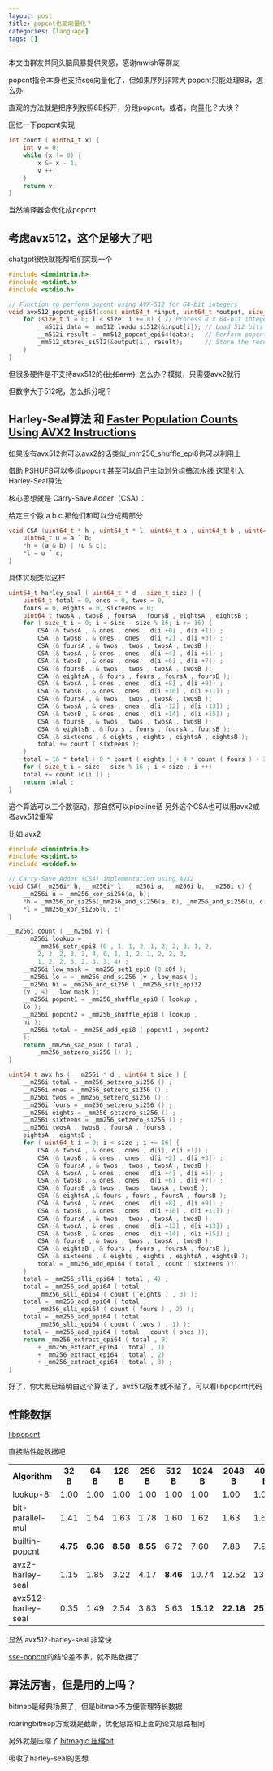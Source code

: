 ```yaml
---
layout: post
title: popcnt也能向量化？
categories: [language]
tags: []
---
```


本文由群友共同头脑风暴提供灵感，感谢mwish等群友

<!-- more -->

popcnt指令本身也支持sse向量化了，但如果序列非常大 popcnt只能处理8B，怎么办

直观的方法就是把序列按照8B拆开，分段popcnt，或者，向量化？大块？

回忆一下popcnt实现

```cpp
int count ( uint64_t x) {
    int v = 0;
    while (x != 0) {
        x &= x - 1;
        v ++;
    }
    return v;
}
```
当然编译器会优化成popcnt

## 考虑avx512，这个足够大了吧

chatgpt很快就能帮咱们实现一个

```c++
#include <immintrin.h>
#include <stdint.h>
#include <stdio.h>

// Function to perform popcnt using AVX-512 for 64-bit integers
void avx512_popcnt_epi64(const uint64_t *input, uint64_t *output, size_t size) {
    for (size_t i = 0; i < size; i += 8) { // Process 8 x 64-bit integers at a time
        __m512i data = _mm512_loadu_si512(&input[i]); // Load 512 bits (8 x 64-bit integers)
        __m512i result = _mm512_popcnt_epi64(data);   // Perform popcnt on each 64-bit integer
        _mm512_storeu_si512(&output[i], result);      // Store the results
    }
}
```

但很多硬件是不支持avx512的~~(比如arm)~~, 怎么办？模拟，只需要avx2就行

但数字大于512呢，怎么拆分呢？

## Harley-Seal算法 和 [Faster Population Counts Using AVX2 Instructions](https://arxiv.org/pdf/1611.07612)

如果没有avx512也可以avx2的话类似_mm256_shuffle_epi8也可以利用上

借助 PSHUFB可以多组popcnt 甚至可以自己主动划分组搞流水线 这里引入Harley-Seal算法

核心思想就是 Carry-Save Adder（CSA）：

给定三个数 a b c 那他们和可以分成两部分

```cpp
void CSA (uint64_t * h , uint64_t * l, uint64_t a , uint64_t b , uint64_t c) {
    uint64_t u = a ˆ b;
    *h = (a & b) | (u & c);
    *l = u ˆ c;
}
```

具体实现类似这样

```cpp
uint64_t harley_seal ( uint64_t * d , size_t size ) {
    uint64_t total = 0, ones = 0, twos = 0,
    fours = 0, eights = 0, sixteens = 0;
    uint64_t twosA , twosB , foursA , foursB , eightsA , eightsB ;
    for ( size_t i = 0; i < size - size % 16; i += 16) {
        CSA (& twosA , & ones , ones , d[i +0] , d[i +1]) ;
        CSA (& twosB , & ones , ones , d[i +2] , d[i +3]) ;
        CSA (& foursA , & twos , twos , twosA , twosB );
        CSA (& twosA , & ones , ones , d[i +4] , d[i +5]) ;
        CSA (& twosB , & ones , ones , d[i +6] , d[i +7]) ;
        CSA (& foursB , & twos , twos , twosA , twosB );
        CSA (& eightsA , & fours , fours , foursA , foursB );
        CSA (& twosA , & ones , ones , d[i +8] , d[i +9]) ;
        CSA (& twosB , & ones , ones , d[i +10] , d[i +11]) ;
        CSA (& foursA , & twos , twos , twosA , twosB );
        CSA (& twosA , & ones , ones , d[i +12] , d[i +13]) ;
        CSA (& twosB , & ones , ones , d[i +14] , d[i +15]) ;
        CSA (& foursB , & twos , twos , twosA , twosB );
        CSA (& eightsB , & fours , fours , foursA , foursB );
        CSA (& sixteens , & eights , eights , eightsA , eightsB );
        total += count ( sixteens );
    }
    total = 16 * total + 8 * count ( eights ) + 4 * count ( fours ) + 2 * count ( twos ) + count ( ones );
    for ( size_t i = size - size % 16 ; i < size ; i ++)
    total += count (d[i ]) ;
    return total ;
}
```

这个算法可以三个数驱动，那自然可以pipeline话 另外这个CSA也可以用avx2或者avx512重写

比如 avx2

```cpp
#include <immintrin.h>
#include <stdint.h>
#include <stddef.h>

// Carry-Save Adder (CSA) implementation using AVX2
void CSA(__m256i* h, __m256i* l, __m256i a, __m256i b, __m256i c) {
    __m256i u = _mm256_xor_si256(a, b);
    *h = _mm256_or_si256(_mm256_and_si256(a, b), _mm256_and_si256(u, c));
    *l = _mm256_xor_si256(u, c);
}

__m256i count ( __m256i v) {
    __m256i lookup =
        _mm256_setr_epi8 (0 , 1, 1, 2, 1, 2, 2, 3, 1, 2,
        2, 3, 2, 3, 3, 4, 0, 1, 1, 2, 1, 2, 2, 3,
        1, 2, 2, 3, 2, 3, 3, 4) ;
    __m256i low_mask = _mm256_set1_epi8 (0 x0f );
    __m256i lo = = _mm256_and_si256 (v , low_mask );
    __m256i hi = _mm256_and_si256 ( _mm256_srli_epi32
    (v , 4) , low_mask );
    __m256i popcnt1 = _mm256_shuffle_epi8 ( lookup ,
    lo );
    __m256i popcnt2 = _mm256_shuffle_epi8 ( lookup ,
    hi );
    __m256i total = _mm256_add_epi8 ( popcnt1 , popcnt2
    );
    return _mm256_sad_epu8 ( total ,
        _mm256_setzero_si256 () );
}

```

```cpp
uint64_t avx_hs ( __m256i * d , uint64_t size ) {
    __m256i total = _mm256_setzero_si256 () ;
    __m256i ones = _mm256_setzero_si256 () ;
    __m256i twos = _mm256_setzero_si256 () ;
    __m256i fours = _mm256_setzero_si256 () ;
    __m256i eights = _mm256_setzero_si256 () ;
    __m256i sixteens = _mm256_setzero_si256 () ;
    __m256i twosA , twosB , foursA , foursB ,
    eightsA , eightsB ;
    for ( uint64_t i = 0; i < size ; i += 16) {
        CSA (& twosA , & ones , ones , d[i], d[i +1]) ;
        CSA (& twosB , & ones , ones , d[i +2] , d[i +3]) ;
        CSA (& foursA , & twos , twos , twosA , twosB );
        CSA (& twosA , & ones , ones , d[i +4] , d[i +5]) ;
        CSA (& twosB , & ones , ones , d[i +6] , d[i +7]) ;
        CSA (& foursB ,& twos , twos , twosA , twosB );
        CSA (& eightsA ,& fours , fours , foursA , foursB );
        CSA (& twosA , & ones , ones , d[i +8] , d[i +9]) ;
        CSA (& twosB , & ones , ones , d[i +10] , d[i +11]) ;
        CSA (& foursA , & twos , twos , twosA , twosB );
        CSA (& twosA , & ones , ones , d[i +12] , d[i +13]) ;
        CSA (& twosB , & ones , ones , d[i +14] , d[i +15]) ;
        CSA (& foursB , & twos , twos , twosA , twosB );
        CSA (& eightsB , & fours , fours , foursA , foursB );
        CSA (& sixteens , & eights , eights , eightsA , eightsB );
        total = _mm256_add_epi64 ( total , count ( sixteens ));
    }
    total = _mm256_slli_epi64 ( total , 4) ;
    total = _mm256_add_epi64 ( total ,
        _mm256_slli_epi64 ( count ( eights ) , 3) );
    total = _mm256_add_epi64 ( total ,
        _mm256_slli_epi64 ( count ( fours ) , 2) );
    total = _mm256_add_epi64 ( total ,
        _mm256_slli_epi64 ( count ( twos ) , 1) );
    total = _mm256_add_epi64 ( total , count ( ones ));
    return _mm256_extract_epi64 ( total , 0)
        + _mm256_extract_epi64 ( total , 1)
        + _mm256_extract_epi64 ( total , 2)
        + _mm256_extract_epi64 ( total , 3) ;
}
```

好了，你大概已经明白这个算法了，avx512版本就不贴了，可以看libpopcnt代码

## 性能数据

[libpopcnt](https://github.com/kimwalisch/libpopcnt)

直接贴性能数据吧

<table>
  <tr align="center">
    <td><b>Algorithm</b></td>
    <td><b>32 B</b></td>
    <td><b>64 B</b></td>
    <td><b>128 B</b></td>
    <td><b>256 B</b></td>
    <td><b>512 B</b></td>
    <td><b>1024 B</b></td>
    <td><b>2048 B</b></td>
    <td><b>4096 B</b></td>
  </tr>
  <tr>
    <td>lookup-8</td> 
    <td>1.00</td>
    <td>1.00</td>
    <td>1.00</td>
    <td>1.00</td>
    <td>1.00</td>
    <td>1.00</td>
    <td>1.00</td>
    <td>1.00</td>
  </tr>
  <tr>
    <td>bit-parallel-mul</td>
    <td>1.41</td>
    <td>1.54</td>
    <td>1.63</td>
    <td>1.78</td>
    <td>1.60</td>
    <td>1.62</td>
    <td>1.63</td>
    <td>1.64</td>
  </tr>
  <tr>
    <td>builtin-popcnt</td> 
    <td><b>4.75</b></td>
    <td><b>6.36</b></td>
    <td><b>8.58</b></td>
    <td><b>8.55</b></td>
    <td>6.72</td>
    <td>7.60</td>
    <td>7.88</td>
    <td>7.94</td>
  </tr>
  <tr>
    <td>avx2-harley-seal</td> 
    <td>1.15</td>
    <td>1.85</td>
    <td>3.22</td>
    <td>4.17</td>
    <td><b>8.46</b></td>
    <td>10.74</td>
    <td>12.52</td>
    <td>13.66</td>
  </tr>
  <tr>
    <td>avx512-harley-seal</td> 
    <td>0.35</td>
    <td>1.49</td>
    <td>2.54</td>
    <td>3.83</td>
    <td>5.63</td>
    <td><b>15.12</b></td>
    <td><b>22.18</b></td>
    <td><b>25.60</b></td>
  </tr>
</table>

显然 avx512-harley-seal 非常快

[sse-popcnt](https://github.com/WojciechMula/sse-popcount/blob/master/results/cannonlake/cannonlake-i3-8121U-gcc-8.3.1.rst)的结论差不多，就不贴数据了

## 算法厉害，但是用的上吗？

bitmap是经典场景了，但是bitmap不方便管理特长数据

roaringbitmap方案就是截断，优化思路和上面的论文思路相同

另外就是压缩了 [bitmagic 压缩bit](https://github.com/tlk00/BitMagic)

吸收了harley-seal的思想